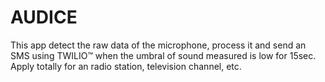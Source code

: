 # AUDICE
This app detect the raw data of the microphone, process it and send an SMS using TWILIO™ when the umbral of sound measured is low for 15sec. 
Apply totally for an radio station, television channel, etc. 
